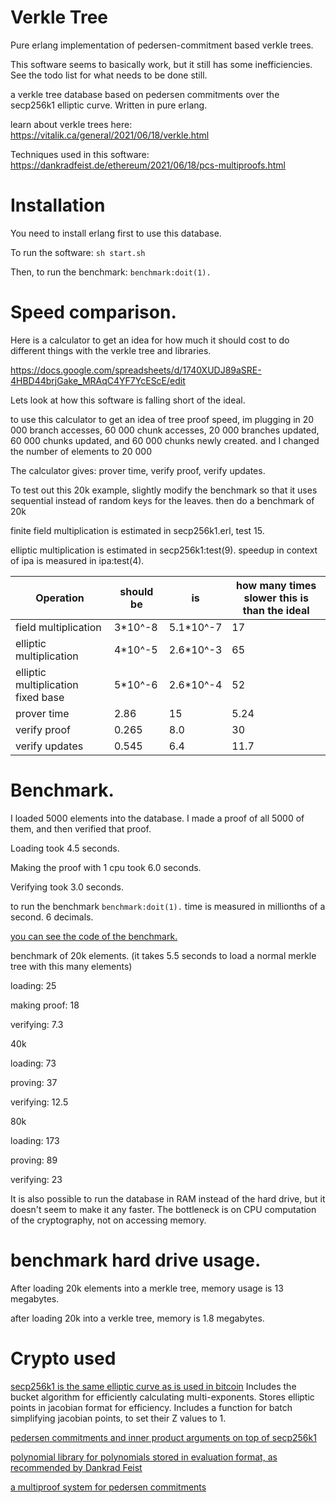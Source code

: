 Verkle Tree
===========

Pure erlang implementation of pedersen-commitment based verkle trees.

This software seems to basically work, but it still has some inefficiencies.
See the todo list for what needs to be done still.

a verkle tree database based on pedersen commitments over the secp256k1 elliptic curve.
Written in pure erlang.

learn about verkle trees here:
https://vitalik.ca/general/2021/06/18/verkle.html

Techniques used in this software:
https://dankradfeist.de/ethereum/2021/06/18/pcs-multiproofs.html

Installation
=============

You need to install erlang first to use this database.

To run the software: ```sh start.sh```

Then, to run the benchmark: `benchmark:doit(1).`

Speed comparison.
===========

Here is a calculator to get an idea for how much it should cost to do different things with the verkle tree and libraries.

https://docs.google.com/spreadsheets/d/1740XUDJ89aSRE-4HBD44brjGake_MRAqC4YF7YcEScE/edit

Lets look at how this software is falling short of the ideal.

to use this calculator to get an idea of tree proof speed, im plugging in 20 000 branch accesses, 60 000 chunk accesses, 20 000 branches updated, 60 000 chunks updated, and 60 000 chunks newly created. and I changed the number of elements to 20 000


The calculator gives: prover time, verify proof, verify updates.

To test out this 20k example, slightly modify the benchmark so that it uses sequential instead of random keys for the leaves. then do a benchmark of 20k

finite field multiplication is estimated in secp256k1.erl, test 15.

elliptic multiplication is estimated in secp256k1:test(9). speedup in context of ipa is measured in ipa:test(4).

| Operation | should be | is | how many times slower this is than the ideal |
|----------|-------------|-------|------|
| field multiplication | 3*10^-8 | 5.1*10^-7 | 17 |
| elliptic multiplication | 4*10^-5 | 2.6*10^-3 | 65 |
| elliptic multiplication fixed base | 5*10^-6 | 2.6*10^-4 | 52 |
| prover time | 2.86 | 15 | 5.24 |
| verify proof | 0.265 | 8.0 | 30 |
| verify updates | 0.545 | 6.4 | 11.7 |


Benchmark.
===========

I loaded 5000 elements into the database. I made a proof of all 5000 of them, and then verified that proof.

Loading took 4.5 seconds.

Making the proof with 1 cpu took 6.0 seconds.

Verifying took 3.0 seconds.

to run the benchmark `benchmark:doit(1).`
time is measured in millionths of a second. 6 decimals.

[you can see the code of the benchmark.](src/benchmark.erl)

benchmark of 20k elements. (it takes 5.5 seconds to load a normal merkle tree with this many elements)

loading: 25 

making proof: 18  

verifying: 7.3

40k

loading: 73

proving: 37

verifying: 12.5

80k

loading: 173

proving: 89

verifying: 23

It is also possible to run the database in RAM instead of the hard drive, but it doesn't seem to make it any faster. The bottleneck is on CPU computation of the cryptography, not on accessing memory.


benchmark hard drive usage.
=================

After loading 20k elements into a merkle tree, memory usage is 13 megabytes.

after loading 20k into a verkle tree, memory is 1.8 megabytes.

Crypto used
==============

[secp256k1 is the same elliptic curve as is used in bitcoin](src/crypto/secp256k1.erl)
Includes the bucket algorithm for efficiently calculating multi-exponents.
Stores elliptic points in jacobian format for efficiency.
Includes a function for batch simplifying jacobian points, to set their Z values to 1.

[pedersen commitments and inner product arguments on top of secp256k1](src/crypto/ipa.erl)

[polynomial library for polynomials stored in evaluation format, as recommended by Dankrad Feist](src/crypto/poly.erl)

[a multiproof system for pedersen commitments](src/crypto/multiproof.erl)

